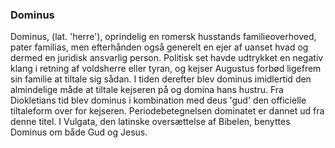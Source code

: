 ### Dominus


Dominus, (lat. 'herre'), oprindelig en romersk husstands familieoverhoved, pater familias, men efterhånden også generelt en ejer af uanset hvad og dermed en juridisk ansvarlig person. Politisk set havde udtrykket en negativ klang i retning af voldsherre eller tyran, og kejser Augustus forbød ligefrem sin familie at tiltale sig sådan. I tiden derefter blev dominus imidlertid den almindelige måde at tiltale kejseren på og domina hans hustru. Fra Diokletians tid blev dominus i kombination med deus 'gud' den officielle tiltaleform over for kejseren. Periodebetegnelsen dominatet er dannet ud fra denne titel. I Vulgata, den latinske oversættelse af Bibelen, benyttes Dominus om både Gud og Jesus.